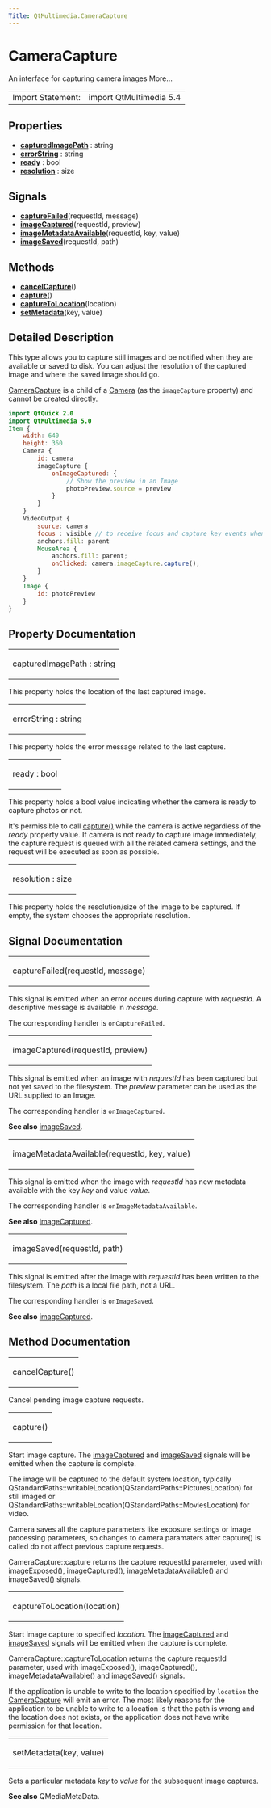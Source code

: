 ```yaml
---
Title: QtMultimedia.CameraCapture
---
```

        
CameraCapture
=============

<span class="subtitle"></span>
An interface for capturing camera images More...

|                   |                         |
|-------------------|-------------------------|
| Import Statement: | import QtMultimedia 5.4 |

<span id="properties"></span>
Properties
----------

-   ****[capturedImagePath](#capturedImagePath-prop)**** : string
-   ****[errorString](#errorString-prop)**** : string
-   ****[ready](#ready-prop)**** : bool
-   ****[resolution](#resolution-prop)**** : size

<span id="signals"></span>
Signals
-------

-   ****[captureFailed](#captureFailed-signal)****(requestId, message)
-   ****[imageCaptured](#imageCaptured-signal)****(requestId, preview)
-   ****[imageMetadataAvailable](#imageMetadataAvailable-signal)****(requestId, key, value)
-   ****[imageSaved](#imageSaved-signal)****(requestId, path)

<span id="methods"></span>
Methods
-------

-   ****[cancelCapture](#cancelCapture-method)****()
-   ****[capture](#capture-method)****()
-   ****[captureToLocation](#captureToLocation-method)****(location)
-   ****[setMetadata](#setMetadata-method)****(key, value)

<span id="details"></span>
Detailed Description
--------------------

This type allows you to capture still images and be notified when they are available or saved to disk. You can adjust the resolution of the captured image and where the saved image should go.

[CameraCapture](index.html) is a child of a [Camera](../QtMultimedia.qml-multimedia.md#camera) (as the `imageCapture` property) and cannot be created directly.

``` qml
import QtQuick 2.0
import QtMultimedia 5.0
Item {
    width: 640
    height: 360
    Camera {
        id: camera
        imageCapture {
            onImageCaptured: {
                // Show the preview in an Image
                photoPreview.source = preview
            }
        }
    }
    VideoOutput {
        source: camera
        focus : visible // to receive focus and capture key events when visible
        anchors.fill: parent
        MouseArea {
            anchors.fill: parent;
            onClicked: camera.imageCapture.capture();
        }
    }
    Image {
        id: photoPreview
    }
}
```

Property Documentation
----------------------

<table>
<colgroup>
<col width="100%" />
</colgroup>
<tbody>
<tr class="odd">
<td><p><span id="capturedImagePath-prop"></span><span class="name">capturedImagePath</span> : <span class="type">string</span></p></td>
</tr>
</tbody>
</table>

This property holds the location of the last captured image.

<table>
<colgroup>
<col width="100%" />
</colgroup>
<tbody>
<tr class="odd">
<td><p><span id="errorString-prop"></span><span class="name">errorString</span> : <span class="type">string</span></p></td>
</tr>
</tbody>
</table>

This property holds the error message related to the last capture.

<table>
<colgroup>
<col width="100%" />
</colgroup>
<tbody>
<tr class="odd">
<td><p><span id="ready-prop"></span><span class="name">ready</span> : <span class="type">bool</span></p></td>
</tr>
</tbody>
</table>

This property holds a bool value indicating whether the camera is ready to capture photos or not.

It's permissible to call [capture()](#capture-method) while the camera is active regardless of the *ready* property value. If camera is not ready to capture image immediately, the capture request is queued with all the related camera settings, and the request will be executed as soon as possible.

<table>
<colgroup>
<col width="100%" />
</colgroup>
<tbody>
<tr class="odd">
<td><p><span id="resolution-prop"></span><span class="name">resolution</span> : <span class="type">size</span></p></td>
</tr>
</tbody>
</table>

This property holds the resolution/size of the image to be captured. If empty, the system chooses the appropriate resolution.

Signal Documentation
--------------------

<table>
<colgroup>
<col width="100%" />
</colgroup>
<tbody>
<tr class="odd">
<td><p><span id="captureFailed-signal"></span><span class="name">captureFailed</span>(<span class="type">requestId</span>, <span class="type">message</span>)</p></td>
</tr>
</tbody>
</table>

This signal is emitted when an error occurs during capture with *requestId*. A descriptive message is available in *message*.

The corresponding handler is `onCaptureFailed`.

<table>
<colgroup>
<col width="100%" />
</colgroup>
<tbody>
<tr class="odd">
<td><p><span id="imageCaptured-signal"></span><span class="name">imageCaptured</span>(<span class="type">requestId</span>, <span class="type">preview</span>)</p></td>
</tr>
</tbody>
</table>

This signal is emitted when an image with *requestId* has been captured but not yet saved to the filesystem. The *preview* parameter can be used as the URL supplied to an Image.

The corresponding handler is `onImageCaptured`.

**See also** [imageSaved](#imageSaved-signal).

<table>
<colgroup>
<col width="100%" />
</colgroup>
<tbody>
<tr class="odd">
<td><p><span id="imageMetadataAvailable-signal"></span><span class="name">imageMetadataAvailable</span>(<span class="type">requestId</span>, <span class="type">key</span>, <span class="type">value</span>)</p></td>
</tr>
</tbody>
</table>

This signal is emitted when the image with *requestId* has new metadata available with the key *key* and value *value*.

The corresponding handler is `onImageMetadataAvailable`.

**See also** [imageCaptured](#imageCaptured-signal).

<table>
<colgroup>
<col width="100%" />
</colgroup>
<tbody>
<tr class="odd">
<td><p><span id="imageSaved-signal"></span><span class="name">imageSaved</span>(<span class="type">requestId</span>, <span class="type">path</span>)</p></td>
</tr>
</tbody>
</table>

This signal is emitted after the image with *requestId* has been written to the filesystem. The *path* is a local file path, not a URL.

The corresponding handler is `onImageSaved`.

**See also** [imageCaptured](#imageCaptured-signal).

Method Documentation
--------------------

<table>
<colgroup>
<col width="100%" />
</colgroup>
<tbody>
<tr class="odd">
<td><p><span id="cancelCapture-method"></span><span class="name">cancelCapture</span>()</p></td>
</tr>
</tbody>
</table>

Cancel pending image capture requests.

<table>
<colgroup>
<col width="100%" />
</colgroup>
<tbody>
<tr class="odd">
<td><p><span id="capture-method"></span><span class="name">capture</span>()</p></td>
</tr>
</tbody>
</table>

Start image capture. The [imageCaptured](#imageCaptured-signal) and [imageSaved](#imageSaved-signal) signals will be emitted when the capture is complete.

The image will be captured to the default system location, typically QStandardPaths::writableLocation(QStandardPaths::PicturesLocation) for still imaged or QStandardPaths::writableLocation(QStandardPaths::MoviesLocation) for video.

Camera saves all the capture parameters like exposure settings or image processing parameters, so changes to camera paramaters after capture() is called do not affect previous capture requests.

CameraCapture::capture returns the capture requestId parameter, used with imageExposed(), imageCaptured(), imageMetadataAvailable() and imageSaved() signals.

<table>
<colgroup>
<col width="100%" />
</colgroup>
<tbody>
<tr class="odd">
<td><p><span id="captureToLocation-method"></span><span class="name">captureToLocation</span>(<span class="type">location</span>)</p></td>
</tr>
</tbody>
</table>

Start image capture to specified *location*. The [imageCaptured](#imageCaptured-signal) and [imageSaved](#imageSaved-signal) signals will be emitted when the capture is complete.

CameraCapture::captureToLocation returns the capture requestId parameter, used with imageExposed(), imageCaptured(), imageMetadataAvailable() and imageSaved() signals.

If the application is unable to write to the location specified by `location` the [CameraCapture](index.html) will emit an error. The most likely reasons for the application to be unable to write to a location is that the path is wrong and the location does not exists, or the application does not have write permission for that location.

<table>
<colgroup>
<col width="100%" />
</colgroup>
<tbody>
<tr class="odd">
<td><p><span id="setMetadata-method"></span><span class="name">setMetadata</span>(<span class="type">key</span>, <span class="type">value</span>)</p></td>
</tr>
</tbody>
</table>

Sets a particular metadata *key* to *value* for the subsequent image captures.

**See also** QMediaMetaData.

